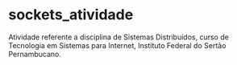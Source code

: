 # sockets_atividade
Atividade referente a disciplina de Sistemas Distribuídos, curso de Tecnologia em Sistemas para Internet, Instituto Federal do Sertão Pernambucano.
